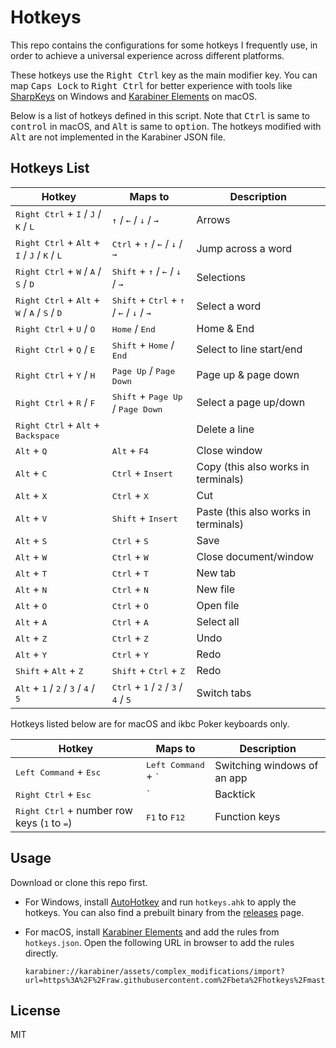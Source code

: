 # Hotkeys

This repo contains the configurations for some hotkeys I frequently use, in order to achieve a universal experience across different platforms.

These hotkeys use the <kbd>Right Ctrl</kbd> key as the main modifier key. You can map <kbd>Caps Lock</kbd> to <kbd>Right Ctrl</kbd> for better experience with tools like [SharpKeys](https://github.com/randyrants/sharpkeys) on Windows and [Karabiner Elements](https://pqrs.org/osx/karabiner/index.html) on macOS.

Below is a list of hotkeys defined in this script. Note that <kbd>Ctrl</kbd> is same to <kbd>control</kbd> in macOS, and <kbd>Alt</kbd> is same to <kbd>option</kbd>. The hotkeys modified with <kbd>Alt</kbd> are not implemented in the Karabiner JSON file.

## Hotkeys List

Hotkey | Maps to | Description
------ | ------- | -----------
<kbd>Right Ctrl</kbd> + <kbd>I</kbd> / <kbd>J</kbd> / <kbd>K</kbd> / <kbd>L</kbd> | <kbd>↑</kbd> / <kbd>←</kbd> / <kbd>↓</kbd> / <kbd>→</kbd> | Arrows
<kbd>Right Ctrl</kbd> + <kbd>Alt</kbd> + <kbd>I</kbd> / <kbd>J</kbd> / <kbd>K</kbd> / <kbd>L</kbd> | <kbd>Ctrl</kbd> + <kbd>↑</kbd> / <kbd>←</kbd> / <kbd>↓</kbd> / <kbd>→</kbd> | Jump across a word
<kbd>Right Ctrl</kbd> + <kbd>W</kbd> / <kbd>A</kbd> / <kbd>S</kbd> / <kbd>D</kbd> | <kbd>Shift</kbd> + <kbd>↑</kbd> / <kbd>←</kbd> / <kbd>↓</kbd> / <kbd>→</kbd> | Selections
<kbd>Right Ctrl</kbd> + <kbd>Alt</kbd> + <kbd>W</kbd> / <kbd>A</kbd> / <kbd>S</kbd> / <kbd>D</kbd> | <kbd>Shift</kbd> + <kbd>Ctrl</kbd> + <kbd>↑</kbd> / <kbd>←</kbd> / <kbd>↓</kbd> / <kbd>→</kbd> | Select a word
<kbd>Right Ctrl</kbd> + <kbd>U</kbd> / <kbd>O</kbd> | <kbd>Home</kbd> / <kbd>End</kbd> | Home & End
<kbd>Right Ctrl</kbd> + <kbd>Q</kbd> / <kbd>E</kbd> | <kbd>Shift</kbd> + <kbd>Home</kbd> / <kbd>End</kbd> | Select to line start/end
<kbd>Right Ctrl</kbd> + <kbd>Y</kbd> / <kbd>H</kbd> | <kbd>Page Up</kbd> / <kbd>Page Down</kbd> | Page up & page down
<kbd>Right Ctrl</kbd> + <kbd>R</kbd> / <kbd>F</kbd> | <kbd>Shift</kbd> +  <kbd>Page Up</kbd> / <kbd>Page Down</kbd> | Select a page up/down
<kbd>Right Ctrl</kbd> + <kbd>Alt</kbd> + <kbd>Backspace</kbd> | | Delete a line
<kbd>Alt</kbd> + <kbd>Q</kbd> | <kbd>Alt</kbd> + <kbd>F4</kbd> | Close window
<kbd>Alt</kbd> + <kbd>C</kbd> | <kbd>Ctrl</kbd> + <kbd>Insert</kbd> | Copy (this also works in terminals)
<kbd>Alt</kbd> + <kbd>X</kbd> | <kbd>Ctrl</kbd> + <kbd>X</kbd> | Cut
<kbd>Alt</kbd> + <kbd>V</kbd> | <kbd>Shift</kbd> + <kbd>Insert</kbd> | Paste (this also works in terminals)
<kbd>Alt</kbd> + <kbd>S</kbd> | <kbd>Ctrl</kbd> + <kbd>S</kbd> | Save
<kbd>Alt</kbd> + <kbd>W</kbd> | <kbd>Ctrl</kbd> + <kbd>W</kbd> | Close document/window
<kbd>Alt</kbd> + <kbd>T</kbd> | <kbd>Ctrl</kbd> + <kbd>T</kbd> | New tab
<kbd>Alt</kbd> + <kbd>N</kbd> | <kbd>Ctrl</kbd> + <kbd>N</kbd> | New file
<kbd>Alt</kbd> + <kbd>O</kbd> | <kbd>Ctrl</kbd> + <kbd>O</kbd> | Open file
<kbd>Alt</kbd> + <kbd>A</kbd> | <kbd>Ctrl</kbd> + <kbd>A</kbd> | Select all
<kbd>Alt</kbd> + <kbd>Z</kbd> | <kbd>Ctrl</kbd> + <kbd>Z</kbd> | Undo
<kbd>Alt</kbd> + <kbd>Y</kbd> | <kbd>Ctrl</kbd> + <kbd>Y</kbd> | Redo
<kbd>Shift</kbd> + <kbd>Alt</kbd> + <kbd>Z</kbd> | <kbd>Shift</kbd> + <kbd>Ctrl</kbd> + <kbd>Z</kbd> | Redo
<kbd>Alt</kbd> + <kbd>1</kbd> / <kbd>2</kbd> / <kbd>3</kbd> / <kbd>4</kbd> / <kbd>5</kbd> | <kbd>Ctrl</kbd> + <kbd>1</kbd> / <kbd>2</kbd> / <kbd>3</kbd> / <kbd>4</kbd> / <kbd>5</kbd> | Switch tabs

Hotkeys listed below are for macOS and ikbc Poker keyboards only.

Hotkey | Maps to | Description
------ | ------- | -----------
<kbd>Left Command</kbd> + <kbd>Esc</kbd> | <kbd>Left Command</kbd> + <kbd>\`</kbd> | Switching windows of an app
<kbd>Right Ctrl</kbd> + <kbd>Esc</kbd> | <kbd>\`</kbd> | Backtick
<kbd>Right Ctrl</kbd> + number row keys (<kbd>1</kbd> to <kbd>=</kbd>) | <kbd>F1</kbd> to <kbd>F12</kbd> | Function keys

## Usage

Download or clone this repo first.

- For Windows, install [AutoHotkey](https://www.autohotkey.com/) and run `hotkeys.ahk` to apply the hotkeys. You can also find a prebuilt binary from the [releases](https://github.com/beta/hotkeys/releases) page.

- For macOS, install [Karabiner Elements](https://pqrs.org/osx/karabiner/index.html) and add the rules from `hotkeys.json`. Open the following URL in browser to add the rules directly.

   ```
   karabiner://karabiner/assets/complex_modifications/import?url=https%3A%2F%2Fraw.githubusercontent.com%2Fbeta%2Fhotkeys%2Fmaster%2Fhotkeys.json
   ```

## License

MIT
